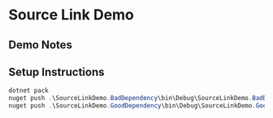 # Source Link Demo

## Demo Notes

## Setup Instructions

```ps1
dotnet pack
nuget push .\SourceLinkDemo.BadDependency\bin\Debug\SourceLinkDemo.BadDependency.1.0.0.nupkg -Source https://api.nuget.org/v3/index.json
nuget push .\SourceLinkDemo.GoodDependency\bin\Debug\SourceLinkDemo.GoodDependency.1.0.0.nupkg -Source https://api.nuget.org/v3/index.json
```